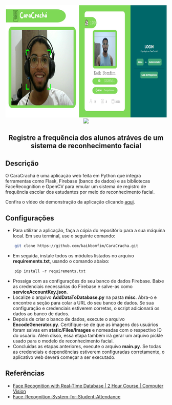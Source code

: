 <div align="center">
    <a href="https://github.com/kaikbomfim" target="_blank">
        <img src="https://github.com/kaikbomfim/CaraCracha/blob/main/misc/app.png" 
        alt="Logo" width="800" height="350">
    </a>
</div>

<div align="center">
  <img src="https://readme-typing-svg.demolab.com?font=Fira+Code&size=50&duration=3000&pause=200&color=7ED957&center=true&vCenter=true&multiline=true&random=false&width=435&height=100&lines=CaraCrach%C3%A1">
</div>

<h2 align="center">Registre a frequência dos alunos atráves de um sistema de reconhecimento facial</h2>

## Descrição

O CaraCrachá é uma aplicação web feita em Python que integra ferramentas como Flask, Firebase (banco de dados) e as bibliotecas FaceRecognition e OpenCV
para emular um sistema de registro de frequência escolar dos estudantes por meio do reconhecimento facial.

Confira o vídeo de demonstração da aplicação clicando [aqui](https://www.youtube.com/watch?v=NHjxNREKMbA).

## Configurações

- Para utilizar a aplicação, faça a cópia do repositório para a sua máquina local. Em seu terminal, use o seguinte comando:

```bash
    git clone https://github.com/kaikbomfim/CaraCracha.git
```

- Em seguida, instale todos os módulos listados no arquivo **requirements.txt**, usando o comando abaixo:

```python
    pip install -r requirements.txt
```

- Prossiga com as configurações do seu banco de dados Firebase. Baixe as credenciais necessárias do Firebase e salve-as como **serviceAccountKey.json**.
- Localize o arquivo **AddDataToDatabase.py** na pasta **misc**. Abra-o e encontre a seção para colar a URL do seu banco de dados. Se sua configuração e credenciais estiverem corretas, o script adicionará os dados ao banco de dados.
- Depois de criar o banco de dados, execute o arquivo **EncodeGenerator.py**. Certifique-se de que as imagens dos usuários foram salvas em **static/Files/Images** e nomeadas com o respectivo ID do usuário. Além disso, essa etapa também irá gerar um arquivo pickle usado para o modelo de reconhecimento facial.
- Concluídas as etapas anteriores, execute o arquivo **main.py**. Se todas as credenciais e dependências estiverem configuradas corretamente, o aplicativo web deverá começar a ser executado.

## Referências

- [Face Recognition with Real-Time Database | 2 Hour Course | Computer Vision](https://www.youtube.com/watch?v=iBomaK2ARyI)
- [Face-Recognition-System-for-Student-Attendance](https://github.com/itsmeSamrat/Face-Recognition-System-for-Student-Attendance)
